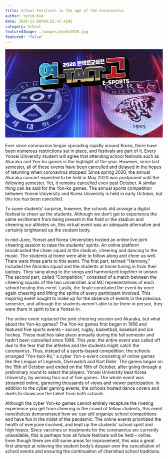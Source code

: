 ```yaml
---
title: School Festivals in the age of the Coronavirus
author: Yerim Kim
date: 2020-11-09T09:55:47.429Z
category: School
featuredImage: ./images/yonko2020.jpg
featured: "false"
---
```

![yonkogames2020](images/yonko2020.jpg)

Ever since coronavirus began spreading rapidly around Korea, there have been numerous restrictions set in place, and festivals are part of it. Every Yonsei University student will agree that attending school festivals such as Akaraka and Yon-ko games is the highlight of the year. However, since last semester, all of these events have been cancelled and delayed in the hopes of returning when coronavirus stopped. Since spring 2020, the annual Akaraka concert expected to be held in May 2020 was postponed until the following semester. Yet, it remains cancelled even past October. A similar thing can be said for the Yon-ko games. The annual sports competition between Yonsei University and Korea University is held in early October, but this too has been cancelled.

To some students’ surprise, however, the schools did arrange a digital festival to cheer up the students. Although we don’t get to experience the same excitement from being present in the field or the stadium and cheering our athletes on, this virtual event was an adequate alternative and certainly brightened up the student body.

In mid-June, Yonsei and Korea Universities hosted an online live joint cheering session to raise the students’ spirits. An online platform broadcasted the cheer squad at the stadium, cheering and dancing to the music. The students at home were able to follow along and cheer as well. There were three parts to this event. The first part, termed “Harmony,” included the Akaraka squad and the students at home tuning in from their laptops. They sang along to the songs and harmonized together in unison. The second part, called “Competition,” consisted of a match between the cheering squads of the two universities and MC representatives of each school hosting this event. Lastly, the finale concluded the event by once again cheering and lifting the spirits of every participant involved. This inspiring event sought to make up for the absence of events in the previous semester, and although the students weren’t able to be there in person, they were there in spirit to be a Yonsei-in.

The online event replaced the joint cheering session and Akaraka, but what about the Yon-ko games? The Yon-ko games first began in 1956 and featured five sports events – soccer, rugby, basketball, baseball and ice hockey. These matches take place annually during the fall semester and hadn’t been cancelled since 1996. This year, the entire event was called off due to the fear that the athletes and the students might catch the coronavirus. Thus, instead of a sports-based competition, the schools arranged “Yon-tact-Ko,” a cyber Yon-o event consisting of online games like the League of Legends, Overwatch and Kart Rider. The games began on the 15th of October and ended on the 16th of October, after going through a preliminary round to select the players. Yonsei University beat Korea University, by winning four out of five games. The whole event was streamed online, garnering thousands of views and viewer participation. In addition to the cyber gaming events, the schools hosted dance covers and duets to showcase the talent from both schools.

Although the cyber Yon-ko games cannot entirely recapture the riveting experience you get from cheering in the crowd of fellow students, this event nonetheless demonstrated how we can still organize school competitions and have fun in the midst of the pandemic. The online events prioritized the health of everyone involved, and kept up the students’ school spirit and high hopes. Since vaccines or treatments for the coronavirus are currently unavailable, this is perhaps how all future festivals will be held – online. Even though there are still some areas for improvement, this was a great first attempt at relieving the student body’s despair over the cancellation of school events and ensuring the continuation of cherished school traditions.